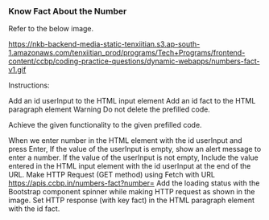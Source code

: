 ### Know Fact About the Number

Refer to the below image.

https://nkb-backend-media-static-tenxiitian.s3.ap-south-1.amazonaws.com/tenxiitian_prod/programs/Tech+Programs/frontend-content/ccbp/coding-practice-questions/dynamic-webapps/numbers-fact-v1.gif

Instructions:

Add an id userInput to the HTML input element
Add an id fact to the HTML paragraph element
Warning
Do not delete the prefilled code.

Achieve the given functionality to the given prefilled code.

When we enter number in the HTML element with the id userInput and press Enter,
If the value of the userInput is empty, show an alert message to enter a number.
If the value of the userInput is not empty,
Include the value entered in the HTML input element with the id userInput at the end of the URL.
Make HTTP Request (GET method) using Fetch with URL https://apis.ccbp.in/numbers-fact?number=
Add the loading status with the Bootstrap component spinner while making HTTP request as shown in the image.
Set HTTP response (with key fact) in the HTML paragraph element with the id fact.
